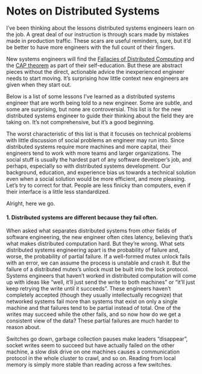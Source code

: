 # Notes on Distributed Systems
I’ve been thinking about the lessons distributed systems engineers learn on the job. A great deal of our instruction 
is through scars made by mistakes made in production traffic. These scars are useful reminders, sure, but it’d be better 
to have more engineers with the full count of their fingers.

New systems engineers will find the [Fallacies of Distributed Computing]() and the [CAP theorem]() as part of their 
self-education. But these are abstract pieces without the direct, actionable advice the inexperienced engineer needs to 
start moving. It’s surprising how little context new engineers are given when they start out.

Below is a list of some lessons I’ve learned as a distributed systems engineer that are worth being told to a new engineer.
Some are subtle, and some are surprising, but none are controversial. This list is for the new distributed systems engineer
to guide their thinking about the field they are taking on. It’s not comprehensive, but it’s a good beginning.

The worst characteristic of this list is that it focuses on technical problems with little discussion of social problems an 
engineer may run into. Since distributed systems require more machines and more capital, their engineers tend to work with 
more teams and larger organizations. The social stuff is usually the hardest part of any software developer’s job, and 
perhaps, especially so with distributed systems development. Our background, education, and experience bias us towards a 
technical solution even when a social solution would be more efficient, and more pleasing. Let’s try to correct for that. 
People are less finicky than computers, even if their interface is a little less standardized.

Alright, here we go.

#### 1. Distributed systems are different because they fail often.

When asked what separates distributed systems from other fields of software engineering, the new engineer often cites latency, 
believing that’s what makes distributed computation hard. But they’re wrong. What sets distributed systems engineering apart 
is the probability of failure and, worse, the probability of partial failure. If a well-formed mutex unlock fails with an 
error, we can assume the process is unstable and crash it. But the failure of a distributed mutex’s unlock must be built into
the lock protocol.
Systems engineers that haven’t worked in distributed computation will come up with ideas like “well, it’ll just send the 
write to both machines” or “it’ll just keep retrying the write until it succeeds”. These engineers haven’t completely 
accepted (though they usually intellectually recognize) that networked systems fail more than systems that exist on only a 
single machine and that failures tend to be partial instead of total. One of the writes may succeed while the other fails, and
so now how do we get a consistent view of the data? These partial failures are much harder to reason about.

Switches go down, garbage collection pauses make leaders “disappear”, socket writes seem to succeed but have actually failed
on the other machine, a slow disk drive on one machines causes a communication protocol in the whole cluster to crawl, and 
so on. Reading from local memory is simply more stable than reading across a few switches.


[](https://www.somethingsimilar.com/2013/01/14/notes-on-distributed-systems-for-young-bloods/)

